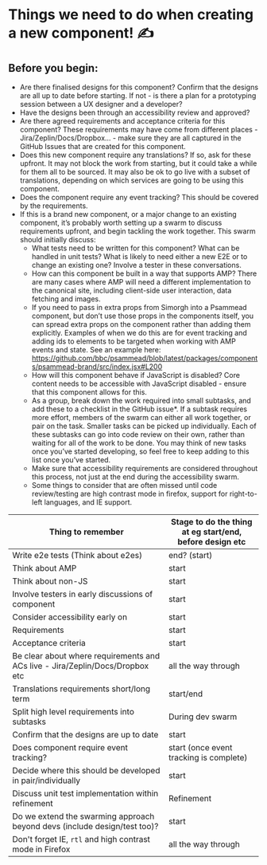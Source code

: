 # Things we need to do when creating a new component! ✍️

## Before you begin:

- Are there finalised designs for this component? Confirm that the designs are all up to date before starting. If not - is there a plan for a prototyping session between a UX designer and a developer?
- Have the designs been through an accessibility review and approved?
- Are there agreed requirements and acceptance criteria for this component? These requirements may have come from different places - Jira/Zeplin/Docs/Dropbox… - make sure they are all captured in the GitHub Issues that are created for this component.
- Does this new component require any translations? If so, ask for these upfront. It may not block the work from starting, but it could take a while for them all to be sourced. It may also be ok to go live with a subset of translations, depending on which services are going to be using this component.
- Does the component require any event tracking? This should be covered by the requirements.
- If this is a brand new component, or a major change to an existing component, it’s probably worth setting up a swarm to discuss requirements upfront, and begin tackling the work together. This swarm should initially discuss:
  - What tests need to be written for this component? What can be handled in unit tests? What is likely to need either a new E2E or to change an existing one? Involve a tester in these conversations.
  - How can this component be built in a way that supports AMP? There are many cases where AMP will need a different implementation to the canonical site, including client-side user interaction, data fetching and images.
  - If you need to pass in extra props from Simorgh into a Psammead component, but don’t use those props in the components itself, you can spread extra props on the component rather than adding them explicitly. Examples of when we do this are for event tracking and adding ids to elements to be targeted when working with AMP events and state. See an example here: https://github.com/bbc/psammead/blob/latest/packages/components/psammead-brand/src/index.jsx#L200
  - How will this component behave if JavaScript is disabled? Core content needs to be accessible with JavaScript disabled - ensure that this component allows for this.
  - As a group, break down the work required into small subtasks, and add these to a checklist in the GitHub issue\*. If a subtask requires more effort, members of the swarm can either all work together, or pair on the task. Smaller tasks can be picked up individually. Each of these subtasks can go into code review on their own, rather than waiting for all of the work to be done. You may think of new tasks once you’ve started developing, so feel free to keep adding to this list once you’ve started.
  - Make sure that accessibility requirements are considered throughout this process, not just at the end during the accessibility swarm.
  - Some things to consider that are often missed until code review/testing are high contrast mode in firefox, support for right-to-left languages, and IE support.

| Thing to remember                                                             | Stage to do the thing at eg start/end, before design etc |
| ----------------------------------------------------------------------------- | -------------------------------------------------------- |
| Write e2e tests (Think about e2es)                                            | end? (start)                                             |
| Think about AMP                                                               | start                                                    |
| Think about non-JS                                                            | start                                                    |
| Involve testers in early discussions of component                             | start                                                    |
| Consider accessibility early on                                               | start                                                    |
| Requirements                                                                  | start                                                    |
| Acceptance criteria                                                           | start                                                    |
| Be clear about where requirements and ACs live - Jira/Zeplin/Docs/Dropbox etc | all the way through                                      |
| Translations requirements short/long term                                     | start/end                                                |
| Split high level requirements into subtasks                                   | During dev swarm                                         |
| Confirm that the designs are up to date                                       | start                                                    |
| Does component require event tracking?                                        | start (once event tracking is complete)                  |
| Decide where this should be developed in pair/individually                    | start                                                    |
| Discuss unit test implementation within refinement                            | Refinement                                               |
| Do we extend the swarming approach beyond devs (include design/test too)?     | start                                                    |
| Don't forget IE, `rtl` and high contrast mode in Firefox                      | all the way through                                      |
